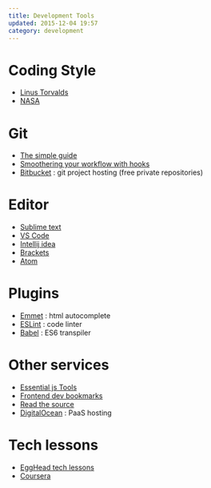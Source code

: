 ```yaml
---
title: Development Tools
updated: 2015-12-04 19:57
category: development
---
```

# Coding Style
- [Linus Torvalds](https://github.com/torvalds/linux/blob/master/Documentation/CodingStyle)
- [NASA](http://pixelscommander.com/wp-content/uploads/2014/12/P10.pdf)

# Git

- [The simple guide](http://rogerdudler.github.io/git-guide/)
- [Smoothering your workflow with hooks](http://rhumaric.com/2013/07/smoothening-your-workflow-with-git-hooks/)
- [Bitbucket](https://bitbucket.org/) : git project hosting (free private repositories)

# Editor

- [Sublime text](http://www.sublimetext.com/)
- [VS Code](https://code.visualstudio.com/)
- [Intellij idea](https://www.jetbrains.com/idea/)
- [Brackets](http://brackets.io/)
- [Atom](https://atom.io/)

# Plugins

- [Emmet](http://emmet.io/) : html autocomplete
- [ESLint](http://eslint.org/) : code linter
- [Babel](http://babeljs.io/) : ES6 transpiler

# Other services

- [Essential js Tools](http://www.sitepoint.com/essential-tools-libraries-modern-javascript-developers/)
- [Frontend dev bookmarks](https://github.com/dypsilon/frontend-dev-bookmarks)
- [Read the source](http://hangouts.readthesource.io/)
- [DigitalOcean](https://www.digitalocean.com/) : PaaS hosting

# Tech lessons

- [EggHead tech lessons](https://egghead.io/technologies)
- [Coursera](https://www.coursera.org/)
